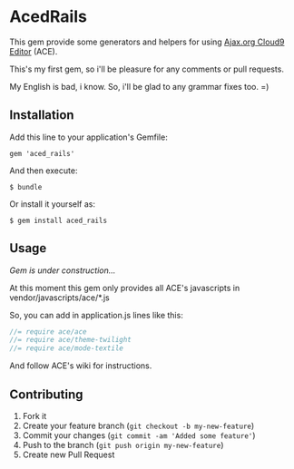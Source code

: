 AcedRails
=========

This gem provide some generators and helpers for using [Ajax.org Cloud9 Editor](http://ajaxorg.github.com/ace/) (ACE).

This's my first gem, so i'll be pleasure for any comments or pull requests.

My English is bad, i know. So, i'll be glad to any grammar fixes too. =)

Installation
------------

Add this line to your application's Gemfile:

    gem 'aced_rails'

And then execute:

    $ bundle

Or install it yourself as:

    $ gem install aced_rails

Usage
-----

*Gem is under construction...*

At this moment this gem only provides all ACE's javascripts in vendor/javascripts/ace/*.js

So, you can add in application.js lines like this:

```javascript
//= require ace/ace
//= require ace/theme-twilight
//= require ace/mode-textile
```

And follow ACE's wiki for instructions.

Contributing
------------

1. Fork it
2. Create your feature branch (`git checkout -b my-new-feature`)
3. Commit your changes (`git commit -am 'Added some feature'`)
4. Push to the branch (`git push origin my-new-feature`)
5. Create new Pull Request
